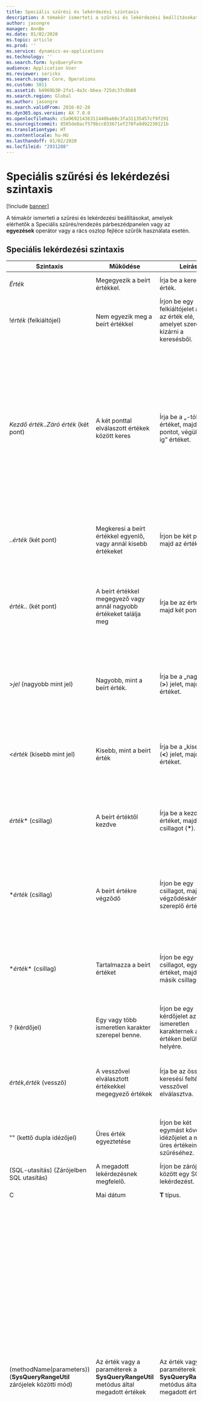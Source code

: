 ```yaml
---
title: Speciális szűrési és lekérdezési szintaxis
description: A témakör ismerteti a szűrési és lekérdezési beállításokat, amelyek elérhetők a Speciális szűrés/rendezés párbeszédpanelen vagy az egyezések operátor vagy a rács oszlop fejléce szűrők használata esetén.
author: jasongre
manager: AnnBe
ms.date: 01/02/2020
ms.topic: article
ms.prod: ''
ms.service: dynamics-ax-applications
ms.technology: ''
ms.search.form: SysQueryForm
audience: Application User
ms.reviewer: sericks
ms.search.scope: Core, Operations
ms.custom: 3811
ms.assetid: b4969b30-2fe1-4a3c-bbea-725dc37c8b60
ms.search.region: Global
ms.author: jasongre
ms.search.validFrom: 2016-02-28
ms.dyn365.ops.version: AX 7.0.0
ms.openlocfilehash: c5a96921436311440ba60c3fa31135457cf9f291
ms.sourcegitcommit: 8585de8acf579bcc033671ef270fa9d92230121b
ms.translationtype: HT
ms.contentlocale: hu-HU
ms.lasthandoff: 01/02/2020
ms.locfileid: "2931288"
---
```

# <a name="advanced-filtering-and-query-syntax"></a>Speciális szűrési és lekérdezési szintaxis

[!include [banner](../includes/banner.md)]

A témakör ismerteti a szűrési és lekérdezési beállításokat, amelyek elérhetők a Speciális szűrés/rendezés párbeszédpanelen vagy az **egyezések** operátor vagy a rács oszlop fejléce szűrők használata esetén.

## <a name="advanced-query-syntax"></a>Speciális lekérdezési szintaxis

<table>
<thead>
<tr>
<th>Szintaxis</th>
<th>Működése</th>
<th>Leírás</th>
<th>Példa</th>
</tr>
</thead>
<tbody>
<tr>
<td><em>Érték</em></td>
<td>Megegyezik a beírt értékkel.</td>
<td>Írja be a keresendő érték.</td>
<td>A <strong>Kovács</strong> keresésére a program a &quot;Kovács&quot; értéket találja meg.</td>
</tr>
<tr>
<td>!<em>érték</em> (felkiáltójel)</td>
<td>Nem egyezik meg a beírt értékkel</td>
<td>Írjon be egy felkiáltójelet az elé az érték elé, amelyet szeretne kizárni a keresésből.</td>
<td>A <strong>!Kovács</strong> keresésére a program a &quot;Kovács&quot; érték kivételével az összes értéket megtalálja.</td>
</tr>
<tr>
<td><em>Kezdő érték</em>..<em>Záró érték</em> (két pont)</td>
<td>A két ponttal elválaszott értékek között keres</td>
<td>Írja be a „-tól” értéket, majd két pontot, végül az „-ig” értéket.</td>
<td><strong>1..10</strong> keresése esetén az 1 és 10 közötti összes értéket megtalálja a program. Karakterláncmezőkben azonban az <strong>A..C</strong> keresése esetén az összes &quot;A&quot; és &quot;B&quot; kezdetű értéket, valamint a &quot;C&quot; értékkel pontosan megegyező értékeket találja meg a program (a „Ca” értéket például nem fogja megtalálni). Ez a lekérdezés például nem fogja megtalálni a &quot;Ca&quot; értéket. Hogy minden értéket megtaláljon &quot;A<em>&quot; értéktől &quot;C</em>&quot; értékig, írja be, hogy: <strong>A..D</strong>.</td>
</tr>
<tr>
<td>..<em>érték</em> (két pont)</td>
<td>Megkeresi a beírt értékkel egyenlő, vagy annál kisebb értékeket</td>
<td>Írjon be két pontot majd az értéket.</td>
<td><strong>..1000</strong> keresése esetén a program minden olyan számot megtalál, amely kisebb vagy egyenlő, mint 1000 - például &quot;100&quot;, &quot;999,95&quot; és &quot;1000&quot;.</td>
</tr>
<tr>
<td><em>érték</em>.. (két pont)</td>
<td>A beírt értékkel megegyező vagy annál nagyobb értékeket találja meg</td>
<td>Írja be az értéket, majd két pontot.</td>
<td><strong>1000..</strong> keresése esetén a program minden olyan számot megtalál, amely nagyobb, mint 1000 vagy pontosan annyi, például a következőket: &quot;1000&quot;, &quot;1000,01&quot; és &quot;1 000 000&quot;.</td>
</tr>
<tr>
<td>&gt;<em>jel</em> (nagyobb mint jel)</td>
<td>Nagyobb, mint a beírt érték.</td>
<td>Írja be a „nagyobb” (<strong>&gt;</strong>) jelet, majd az értéket.</td>
<td><strong>&gt;1000</strong> keresésére esetén a program minden olyan számot megtalál, amely nagyobb, mint 1000 vagy pontosan annyi, például a következőket: &quot;1000,01&quot;, &quot;20 000&quot; és &quot;1 000 000&quot;.</td>
</tr>
<tr>
<td>&lt;<em>érték</em> (kisebb mint jel)</td>
<td>Kisebb, mint a beírt érték</td>
<td>Írja be a „kisebb” (<strong>&lt;</strong>) jelet, majd az értéket.</td>
<td><strong>&lt;1000</strong> keresésére a program minden olyan számot megtalál, amely kisebb, mint 1000, például a következőket: &quot;999,99&quot;, &quot;1&quot; és &quot;-200&quot;.</td>
</tr>
<tr>
<td><em>érték</em>* (csillag)</td>
<td>A beírt értéktől kezdve</td>
<td>Írja be a kezdő értéket, majd egy csillagot (<strong>*</strong>).</td>
<td><strong>S*</strong> keresése esetén a program minden &quot;S&quot;-sel kezdődő karakterláncot megtalál, például a következőket: &quot;Stockholm&quot;, &quot;Sydney&quot; és &quot;San Francisco&quot;.</td>
</tr>
<tr>
<td>*<em>érték</em> (csillag)</td>
<td>A beírt értékre végződő</td>
<td>Írjon be egy csillagot, majd a végződésként szereplő értéket.</td>
<td><strong>*kelet</strong> keresése esetén a program minden olyan karakterláncot megtalál, amely a &quot;kelet&quot; szóra végződik, például a következőket: &quot;északkelet&quot;, &quot;délkelet&quot;.</td>
</tr>
<tr>
<td>*<em>érték</em>* (csillag)</td>
<td>Tartalmazza a beírt értéket</td>
<td>Írjon be egy csillagot, egy értéket, majd egy másik csillagot.</td>
<td><strong>*nt*</strong> keresése esetén a program minden olyan karakterláncot megtalál, amelyben szerepel az &quot;nt&quot; érték, például a következőket: &quot;Dunántúl&quot; és &quot;Tiszántúl&quot;.</td>
</tr>
<tr>
<td>? (kérdőjel)</td>
<td>Egy vagy több ismeretlen karakter szerepel benne.</td>
<td>Írjon be egy kérdőjelet az ismeretlen karakternek az értéken belüli helyére.</td>
<td><strong>Cseh?</strong> keresése esetén a program a &quot;Csehi&quot; és a &quot;Csehy&quot; értéket is megjeleníti.</td>
</tr>
<tr>
<td><em>érték</em>,<em>érték</em> (vessző)</td>
<td>A vesszővel elválasztott értékekkel megegyező értékek</td>
<td>Írja be az összes keresési feltételt vesszővel elválasztva.</td>
<td><strong>A, D, F, G</strong> keresése esetén a program az &quot;A&quot;, &quot;D&quot;, &quot;F&quot; és &quot;G&quot; értékeket találja meg. <strong>10, 20, 30, 100</strong> keresése esetén a &quot;10, 20, 30, 100&quot; értékeket találja meg a program.</td>
</tr>
<tr>
<td>"" (kettő dupla idézőjel)</td>
<td>Üres érték egyeztetése</td>
<td>Írjon be két egymást követő idézőjelet a mező üres értékeinek szűréséhez.</td>
<td>A két egymást követő dupla idézőjel (<strong>""</strong>) olyan sorokat keres, amelyeknek nincs értéke az aktuális oszlopban.</td>
</tr>
<tr>
<td>(<span class="code">SQL-utasítás</span>) (Zárójelben SQL utasítás)</td>
<td>A megadott lekérdezésnek megfelelő.</td>
<td>Írjon be zárójelek között egy SQL-lekérdezést.</td>
<td><strong><span class="code">(adatforrás.Mezőnév != &quot;A&quot;)</span></strong></td>
</tr>
<tr>
<td>C</td>
<td>Mai dátum</td>
<td><strong>T</strong> típus.</td>
<td><strong>T</strong> megegyezik a mai dátummal.</td>
</tr>
<tr>
<td>(methodName(parameters)) (<strong>SysQueryRangeUtil</strong> zárójelek közötti mód)</td>
<td>Az érték vagy a paraméterek a <strong>SysQueryRangeUtil</strong> metódus által megadott értékek</td>
<td>Az érték vagy a paraméterek a <strong>SysQueryRangeUtil</strong> metódus által megadott értékek</td>
<td>
<ol>
<li>Ugorjon a következőre: <strong>Kinnlévőségek</strong> &gt; <strong>Számlák</strong> &gt; <strong>Nyitott vevői számlák</strong>.</li>
<li>Nyomja le a Ctrl+Shift+F3 nyissa meg a <strong>Lekérdezési</strong> oldalon.</li>
<li>Kattintson a <strong>Tartomány</strong> lap <strong>Hozzáadás</strong> gombjára.</li>
<li>A <strong>Táblázat</strong> mezőben válassza a <strong>Nyitott vevői tranzakciók</strong> opciót.</li>
<li>A <strong>Mező</strong> mezőben válassza a <strong>Határidő</strong> lehetőséget.</li>
<li>A <strong>Kritérium</strong> mezőbe írja be a <strong>(yearRange(-2,0))</strong> szót.</li>
<li>Kattintson az <strong>OK</strong> gombra. A lista lap azoknak a feltételeknek megfelelő számlák frissítése. Ebben a példában az volt az előző két év az esedékes számlák szerepelnek a lista lap.</li>
</ol>
A tábla a következő szakaszban további részletekért lásd <strong>SysQueryRangeUtil</strong> dátum metódusok és több példák.</td>
</tr>
</tbody>
</table>

## <a name="advanced-date-queries-that-use-sysqueryrangeutil-methods"></a>Speciális dátum lekérdezések SysQueryRangeUtil módszerek használata

<table>
<thead>
<tr>
<th>Mód</th>
<th>Leírás</th>
<th>Példa</th>
</tr>
</thead>
<tbody>
<tr>
<td>Nap (_relativeDays = 0)</td>
<td>Dátum képest a munkamenet dátuma található. A pozitív értékek jelezheti a jövőben esedékes, valamint a negatív értékek múltbeli dátumok.</td>
<td>
<ul>
<li><strong>Másnap</strong> – Írja be <strong>(Nap(1))</strong>.</li>
<li><strong>Ma</strong> – Írja be <strong>(Nap(0))</strong>.</li>
<li><strong>Tegnap</strong> – Írja be <strong>(Nap(-1))</strong>.</li>
</ul>
</td>
</tr>
<tr>
<td>DayRange (_relativeDaysFrom=0, _relativeDaysTo=0)</td>
<td>Dátum képest a munkamenet dátuma található. A pozitív értékek jelezheti a jövőben esedékes, valamint a negatív értékek múltbeli dátumok.</td>
<td>
<ul>
<li><strong>Elmúlt 30 nap</strong> – Írja be <strong>(DayRange(-30,0))</strong>.</li>
<li><strong>Az elmúlt 30 nap, és a következő 30 nap</strong> – Írja be <strong>(DayRange(-30,30))</strong>.</li>
</ul>
</td>
</tr>
<tr>
<td>GreaterThanDate (_relativeDays=0) GreaterThanUtcDate (_relativeDays=0)</td>
<td>A megadott relatív dátum után minden dátumra található.</td>
<td>
<ul>
<li><strong>Több mint 30 nap múlva</strong> – Írja be <strong>(GreaterThanDate(30))</strong>.</li>
</ul>
</td>
</tr>
<tr>
<td>GreaterThanUtcNow ()</td>
<td>Az összes dátum/idő bejegyzés található a mostani idő utánra.</td>
<td>
<ul>
<li><strong>Az összes jövőbeni dátumot és időpontot</strong> – Írja be <strong>(GreaterThanUtcNow())</strong>.</li>
</ul>
</td>
</tr>
<tr>
<td>LessThanDate (_relativeDays=0) LessThanUtcDate (_relativeDays=0)</td>
<td>A megadott relatív dátum előtt minden dátumra található.</td>
<td>
<ul>
<li><strong>Kisebb, mint hét nap múlva</strong> – Írja be <strong>(LessThanDate(7))</strong>.</li>
</ul>
</td>
</tr>
<tr>
<td>LessThanUtcNow ()</td>
<td>Az összes dátum/idő bejegyzés található a mostani idő utánra.</td>
<td>
<ul>
<li><strong>Minden korábbi dátum/időpont</strong> – Írja be <strong>(LessThanUtcNow())</strong>.</li>
</ul>
</td>
</tr>
<tr>
<td>MonthRange (_relativeFrom=0, _relativeTo=0)</td>
<td>A dátumtartomány alapján hónapok az aktuális hónap képest található.</td>
<td>
<ul>
<li><strong>Megelőző két hónap</strong> – Írja be <strong>(MonthRange(-2,0))</strong>.</li>
<li><strong>Következő három hónap</strong> – Írja be <strong>(MonthRange(0,3))</strong>.</li>
</ul>
</td>
</tr>
<tr>
<td>YearRange (_relativeFrom=0, _relativeTo=0)</td>
<td>A dátumtartomány alapján hónapok az aktuális hónap képest található.</td>
<td>
<ul>
<li><strong>Következő év</strong> – Írja be <strong>(YearRange(0, 1))</strong>.</li>
<li><strong>Előző év</strong> – Írja be <strong>(YearRange(-1,0))</strong>.</li>
</ul>
</td>
</tr>
</tbody>
</table>
